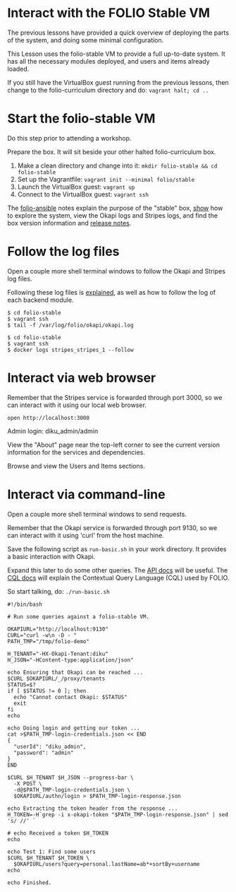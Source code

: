 # Interact with the FOLIO Stable VM

The previous lessons have provided a quick overview of deploying the parts of the system, and doing some minimal configuration.

This Lesson uses the folio-stable VM to provide a full up-to-date system.
It has all the necessary modules deployed, and users and items already loaded.

If you still have the VirtualBox guest running from the previous lessons, then change to the folio-curriculum directory and do: `vagrant halt; cd ..`

# Start the folio-stable VM

Do this step prior to attending a workshop.

Prepare the box. It will sit beside your other halted folio-curriculum box.

1. Make a clean directory and change into it: `mkdir folio-stable && cd folio-stable`
1. Set up the Vagrantfile: `vagrant init --minimal folio/stable`
1. Launch the VirtualBox guest: `vagrant up`
1. Connect to the VirtualBox guest: `vagrant ssh`

The [folio-ansible](https://github.com/folio-org/folio-ansible) notes explain the purpose of the "stable" box, [show](https://github.com/folio-org/folio-ansible/blob/master/doc/index.md) how to explore the system, view the Okapi logs and Stripes logs, and find the box version information and [release notes](https://app.vagrantup.com/folio/boxes/stable).

# Follow the log files

Open a couple more shell terminal windows to follow the Okapi and Stripes log files.

Following these log files is [explained](https://github.com/folio-org/folio-ansible/blob/master/doc/index.md#viewing-the-okapi-log), as well as how to follow the log of each backend module.

```shell
$ cd folio-stable
$ vagrant ssh
$ tail -f /var/log/folio/okapi/okapi.log
```

```shell
$ cd folio-stable
$ vagrant ssh
$ docker logs stripes_stripes_1 --follow
```

# Interact via web browser

Remember that the Stripes service is forwarded through port 3000, so we can interact with it using our local web browser.

`open http://localhost:3000`

Admin login: diku_admin/admin

View the "About" page near the top-left corner to see the current version information for the services and dependencies.

Browse and view the Users and Items sections.

# Interact via command-line

Open a couple more shell terminal windows to send requests.

Remember that the Okapi service is forwarded through port 9130, so we can interact with it using 'curl' from the host machine.

Save the following script as `run-basic.sh` in your work directory. It provides a basic interaction with Okapi.

Expand this later to do some other queries.
The [API docs](http://dev.folio.org/doc/api) will be useful.
The [CQL docs](http://dev.folio.org/doc/glossary#cql) will explain the Contextual Query Language (CQL) used by FOLIO.

So start talking, do: `./run-basic.sh`

```shell
#!/bin/bash

# Run some queries against a folio-stable VM.

OKAPIURL="http://localhost:9130"
CURL="curl -w\n -D - "
PATH_TMP="/tmp/folio-demo"

H_TENANT="-HX-Okapi-Tenant:diku"
H_JSON="-HContent-type:application/json"

echo Ensuring that Okapi can be reached ...
$CURL $OKAPIURL/_/proxy/tenants
STATUS=$?
if [ $STATUS != 0 ]; then
  echo "Cannot contact Okapi: $STATUS"
  exit
fi
echo

echo Doing login and getting our token ...
cat >$PATH_TMP-login-credentials.json << END
{
  "userId": "diku_admin",
  "password": "admin"
}
END

$CURL $H_TENANT $H_JSON --progress-bar \
  -X POST \
  -d@$PATH_TMP-login-credentials.json \
  $OKAPIURL/authn/login > $PATH_TMP-login-response.json

echo Extracting the token header from the response ...
H_TOKEN=-H`grep -i x-okapi-token "$PATH_TMP-login-response.json" | sed 's/ //' `

# echo Received a token $H_TOKEN
echo

echo Test 1: Find some users
$CURL $H_TENANT $H_TOKEN \
  $OKAPIURL/users?query=personal.lastName=ab*+sortBy+username
echo

echo Finished.
```

